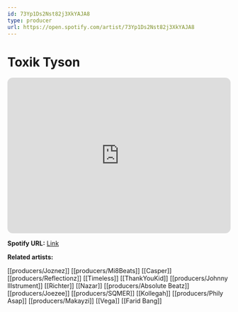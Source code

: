 ```yaml
---
id: 73Yp1Ds2Nst82j3XkYAJA8
type: producer
url: https://open.spotify.com/artist/73Yp1Ds2Nst82j3XkYAJA8
---
```

# Toxik Tyson

<iframe style="border-radius:12px" src="https://open.spotify.com/embed/artist/73Yp1Ds2Nst82j3XkYAJA8" width="100%" height="352" frameBorder="0" allowfullscreen="" allow="autoplay; clipboard-write; encrypted-media; fullscreen; picture-in-picture" loading="lazy"></iframe>

**Spotify URL:** [Link](https://open.spotify.com/artist/73Yp1Ds2Nst82j3XkYAJA8)

**Related artists:**

[[producers/Joznez]]
[[producers/Mi8Beats]]
[[Casper]]
[[producers/Reflectionz]]
[[Timeless]]
[[ThankYouKid]]
[[producers/Johnny Illstrument]]
[[Richter]]
[[Nazar]]
[[producers/Absolute Beatz]]
[[producers/Joezee]]
[[producers/SQMER]]
[[Kollegah]]
[[producers/Phily Asap]]
[[producers/Makayzi]]
[[Vega]]
[[Farid Bang]]
